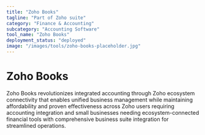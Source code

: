 ```yaml
---
title: "Zoho Books"
tagline: "Part of Zoho suite"
category: "Finance & Accounting"
subcategory: "Accounting Software"
tool_name: "Zoho Books"
deployment_status: "deployed"
image: "/images/tools/zoho-books-placeholder.jpg"
---
```


# Zoho Books

Zoho Books revolutionizes integrated accounting through Zoho ecosystem connectivity that enables unified business management while maintaining affordability and proven effectiveness across Zoho users requiring accounting integration and small businesses needing ecosystem-connected financial tools with comprehensive business suite integration for streamlined operations.